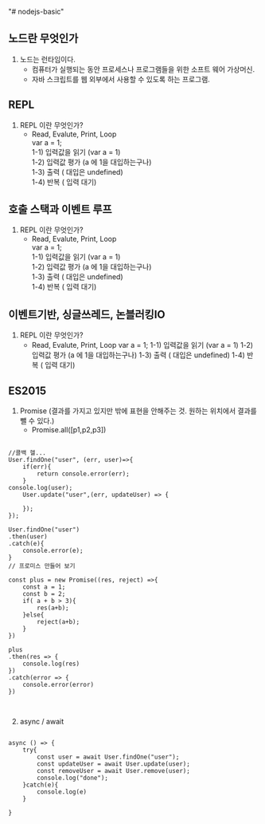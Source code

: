 "# nodejs-basic" 

## 노드란 무엇인가
1. 노드는 런타임이다. 
    - 컴퓨터가 실행되는 동안 프로세스나 프로그램들을 위한 소프트 웨어 가상머신.
    - 자바 스크립트를 웹 외부에서 사용할 수 있도록 하는 프로그램.

## REPL
1. REPL 이란 무엇인가?
    - Read, Evalute, Print, Loop<br/>
    var a = 1;<br/>
    1-1) 입력값을 읽기 (var a = 1)<br/>
    1-2) 입력값 평가 (a 에 1을 대입하는구나)<br/>
    1-3) 출력 ( 대입은 undefined)<br/>
    1-4) 반복 ( 입력 대기)

## 호출 스택과 이벤트 루프
1. REPL 이란 무엇인가?<br/>
    - Read, Evalute, Print, Loop<br/>
    var a = 1;<br/>
    1-1) 입력값을 읽기 (var a = 1)<br/>
    1-2) 입력값 평가 (a 에 1을 대입하는구나)<br/>
    1-3) 출력 ( 대입은 undefined)<br/>
    1-4) 반복 ( 입력 대기)

## 이벤트기반, 싱글쓰레드, 논블러킹IO
1. REPL 이란 무엇인가?
    - Read, Evalute, Print, Loop
    var a = 1;
    1-1) 입력값을 읽기 (var a = 1)
    1-2) 입력값 평가 (a 에 1을 대입하는구나)
    1-3) 출력 ( 대입은 undefined)
    1-4) 반복 ( 입력 대기)

## ES2015
1. Promise (결과를 가지고 있지만 밖에 표현을 안해주는 것. 원하는 위치에서 결과를 뺄 수 있다.)
    - Promise.all([p1,p2,p3])
<pre>
<code>
//콜백 헬... 
User.findOne("user", (err, user)=>{
    if(err){
        return console.error(err);
    }
console.log(user);
    User.update("user",(err, updateUser) => {
        
    });
});

User.findOne("user")
.then(user)
.catch(e){
    console.error(e);
}
// 프로미스 만들어 보기

const plus = new Promise((res, reject) =>{
    const a = 1;
    const b = 2;
    if( a + b > 3){
        res(a+b);
    }else{
        reject(a+b);
    }
})

plus
.then(res => {
    console.log(res)
})
.catch(error => {
    console.error(error)
})

</code>
</pre>
2. async / await
<pre>
<code>
async () => {
    try{
        const user = await User.findOne("user");
        const updateUser = await User.update(user);
        const removeUser = await User.remove(user);
        console.log("done");
    }catch(e){
        console.log(e)
    }
    
}
</code>
</pre>